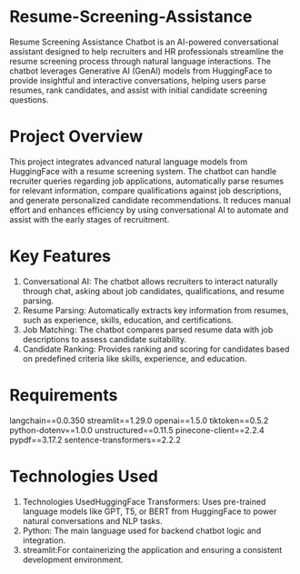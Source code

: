 # Resume-Screening-Assistance
Resume Screening Assistance Chatbot is an AI-powered conversational assistant designed to help recruiters and HR professionals streamline the resume screening process through natural language interactions. The chatbot leverages Generative AI (GenAI) models from HuggingFace to provide insightful and interactive conversations, helping users parse resumes, rank candidates, and assist with initial candidate screening questions.

# Project Overview
This project integrates advanced natural language models from HuggingFace with a resume screening system. The chatbot can handle recruiter queries regarding job applications, automatically parse resumes for relevant information, compare qualifications against job descriptions, and generate personalized candidate recommendations. It reduces manual effort and enhances efficiency by using conversational AI to automate and assist with the early stages of recruitment.

# Key Features
1. Conversational AI: The chatbot allows recruiters to interact naturally through chat, asking about job candidates, qualifications, and resume parsing.
2. Resume Parsing: Automatically extracts key information from resumes, such as experience, skills, education, and certifications.
3. Job Matching: The chatbot compares parsed resume data with job descriptions to assess candidate suitability.
4. Candidate Ranking: Provides ranking and scoring for candidates based on predefined criteria like skills, experience, and education.

# Requirements
langchain==0.0.350
streamlit==1.29.0
openai==1.5.0
tiktoken==0.5.2
python-dotenv==1.0.0
unstructured==0.11.5
pinecone-client==2.2.4
pypdf==3.17.2
sentence-transformers==2.2.2

# Technologies Used
1. Technologies UsedHuggingFace Transformers: Uses pre-trained language models like GPT, T5, or BERT from HuggingFace to power natural conversations and NLP tasks.
2. Python: The main language used for backend chatbot logic and integration.
3. streamlit:For containerizing the application and ensuring a consistent development environment.

